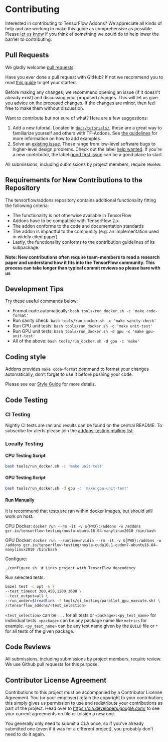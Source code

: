 # Contributing

Interested in contributing to TensorFlow Addons? We appreciate all kinds
of help and are working to make this guide as comprehensive as possible.
Please [let us know](https://github.com/tensorflow/addons/issues) if
you think of something we could do to help lower the barrier to
contributing.

## Pull Requests

We gladly welcome [pull requests](
https://help.github.com/articles/about-pull-requests/).

Have you ever done a pull request with GitHub? 
If not we recommend you to read 
[this guide](https://github.com/gabrieldemarmiesse/getting_started_open_source) 
to get your started.

Before making any changes, we recommend opening an issue (if it
doesn't already exist) and discussing your proposed changes. This will
let us give you advice on the proposed changes. If the changes are
minor, then feel free to make them without discussion.

Want to contribute but not sure of what? Here are a few suggestions:
1. Add a new tutorial. Located in [`docs/tutorials/`](docs/tutorials),
  these are a great way to familiarize yourself and others with TF-Addons. See
  [the guidelines](docs/tutorials/README.md) for more information on how to add
  examples.
2. Solve an [existing issue](https://github.com/tensorflow/addons/issues).
  These range from low-level software bugs to higher-level design problems.
  Check out the label [help wanted](https://github.com/tensorflow/addons/issues?q=is%3Aopen+is%3Aissue+label%3A%22help+wanted%22). If you're a new contributor, the label [good first issue](https://github.com/tensorflow/addons/issues?q=is%3Aissue+is%3Aopen+label%3A%22good+first+issue%22) can be a good place to start.

All submissions, including submissions by project members, require
review.

## Requirements for New Contributions to the Repository
The tensorflow/addons repository contains additional functionality
fitting the following criteria:

* The functionality is not otherwise available in TensorFlow
* Addons have to be compatible with TensorFlow 2.x.
* The addon conforms to the code and documentation standards
* The addon is impactful to the community (e.g. an implementation used
 in widely cited paper)
 * Lastly, the functionality conforms to the contribution guidelines of
 its subpackage.

**Note: New contributions often require team-members to read a research
paper and understand how it fits into the TensorFlow community. This
process can take longer than typical commit reviews so please bare with
us**


## Development Tips
Try these useful commands below:

* Format code automatically: `bash tools/run_docker.sh -c 'make code-format'`
* Run sanity check: `bash tools/run_docker.sh -c 'make sanity-check'`
* Run CPU unit tests: `bash tools/run_docker.sh -c 'make unit-test'`
* Run GPU unit tests: `bash tools/run_docker.sh -d gpu -c 'make gpu-unit-test'`
* All of the above: `bash tools/run_docker.sh -d gpu -c 'make'`

## Coding style

Addons provides `make code-format` command to format your changes
automatically, don't forget to use it before pushing your code.

Please see our [Style Guide](STYLE_GUIDE.md) for more details.

## Code Testing
### CI Testing
Nightly CI tests are ran and results can be found on the central README. To
subscribe for alerts please join the [addons-testing mailing list](https://groups.google.com/a/tensorflow.org/forum/#!forum/addons-testing).

### Locally Testing 

#### CPU Testing Script
```bash
bash tools/run_docker.sh -c 'make unit-test'
```

#### GPU Testing Script
```bash
bash tools/run_docker.sh -d gpu -c 'make gpu-unit-test'
```

#### Run Manually

It is recommend that tests are ran within docker images, but should still work on host.

CPU Docker: `docker run --rm -it -v ${PWD}:/addons -w /addons gcr.io/tensorflow-testing/nosla-ubuntu16.04-manylinux2010 /bin/bash`

GPU Docker: `docker run --runtime=nvidia --rm -it -v ${PWD}:/addons -w /addons gcr.io/tensorflow-testing/nosla-cuda10.1-cudnn7-ubuntu16.04-manylinux2010 /bin/bash`

Configure:
```
./configure.sh  # Links project with TensorFlow dependency
```
Run selected tests:
```bash
bazel test -c opt -k \
--test_timeout 300,450,1200,3600 \
--test_output=all \
--run_under=$(readlink -f tools/ci_testing/parallel_gpu_execute.sh) \
//tensorflow_addons/<test_selection>
```

`<test_selection>` can be `...` for all tests or `<package>:<py_test_name>` for individual tests.
`<package>` can be any package name like `metrics` for example.
`<py_test_name>` can be any test name given by the `BUILD` file or `*` for all tests of the given package.

## Code Reviews

All submissions, including submissions by project members, require review. We
use Github pull requests for this purpose.

## Contributor License Agreement

Contributions to this project must be accompanied by a Contributor License
Agreement. You (or your employer) retain the copyright to your contribution;
this simply gives us permission to use and redistribute your contributions as
part of the project. Head over to https://cla.developers.google.com/ to see
your current agreements on file or to sign a new one.

You generally only need to submit a CLA once, so if you've already submitted one
(even if it was for a different project), you probably don't need to do it
again.
